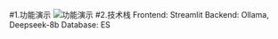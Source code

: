 #1.功能演示
![功能演示](./Medical-AI-Qustion-Answer-system/test_gif/tinywow_Medical_case1_83844913.gif)
#2.技术栈
Frontend: Streamlit
Backend: Ollama, Deepseek-8b
Database: ES
